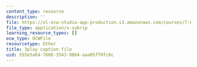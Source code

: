 ```yaml
---
content_type: resource
description: ''
file: https://ol-ocw-studio-app-production.s3.amazonaws.com/courses/7-01sc-fundamentals-of-biology-fall-2011/555e5a64760635439864aaa05ff0fc6c_CdAgzk5tQhs.srt
file_type: application/x-subrip
learning_resource_types: []
ocw_type: OCWFile
resourcetype: Other
title: 3play caption file
uid: 555e5a64-7606-3543-9864-aaa05ff0fc6c
---
```

